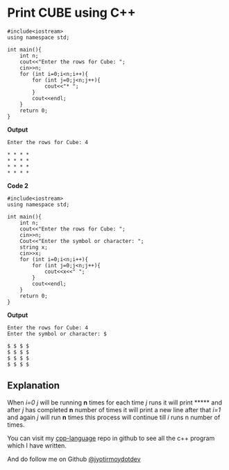 # Print CUBE using C++

```
#include<iostream>
using namespace std;

int main(){
    int n;
    cout<<"Enter the rows for Cube: ";
    cin>>n;
    for (int i=0;i<n;i++){
        for (int j=0;j<n;j++){
            cout<<"* ";
        }
        cout<<endl;
    }
    return 0;
}
``` 
**Output**
```
Enter the rows for Cube: 4

* * * *
* * * *
* * * *
* * * *
``` 

**Code 2**
```
#include<iostream>
using namespace std;

int main(){
    int n;
    cout<<"Enter the rows for Cube: ";
    cin>>n;
    Cout<<"Enter the symbol or character: ";
    string x;
    cin>>x;
    for (int i=0;i<n;i++){
        for (int j=0;j<n;j++){
            cout<<x<<" ";
        }
        cout<<endl;
    }
    return 0;
}
``` 
**Output**
```
Enter the rows for Cube: 4
Enter the symbol or character: $

$ $ $ $
$ $ $ $
$ $ $ $
$ $ $ $
```
## Explanation

When *i=0*  *j* will be running **n** times for each time *j* runs it will print ***** and after *j* has completed **n** number of times it will print a new line after that *i=1* and again *j* will run **n** times this process will continue till *i* runs n number of times.

You can visit my [cpp-language](https://github.com/jyotirmoydotdev/Cpp-Language) repo in github to see all the c++ program which I have written.

And do follow me on Github [@jyotirmoydotdev](https://github.com/jyotirmoydotdev/)